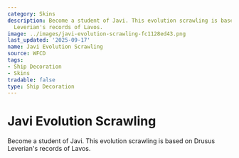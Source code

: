 ```yaml
---
category: Skins
description: Become a student of Javi. This evolution scrawling is based on Drusus
  Leverian's records of Lavos.
image: ../images/javi-evolution-scrawling-fc1128ed43.png
last_updated: '2025-09-17'
name: Javi Evolution Scrawling
source: WFCD
tags:
- Ship Decoration
- Skins
tradable: false
type: Ship Decoration
---
```


# Javi Evolution Scrawling

Become a student of Javi. This evolution scrawling is based on Drusus Leverian's records of Lavos.

